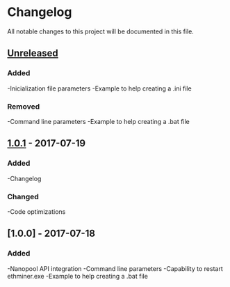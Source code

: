 # Changelog
All notable changes to this project will be documented in this file.

## [Unreleased]
### Added
-Inicialization file parameters
-Example to help creating a .ini file

### Removed
-Command line parameters
-Example to help creating a .bat file

## [1.0.1] - 2017-07-19
### Added
-Changelog

### Changed
-Code optimizations

## [1.0.0] - 2017-07-18
### Added
-Nanopool API integration
-Command line parameters
-Capability to restart ethminer.exe
-Example to help creating a .bat file

[Unreleased]: https://github.com/LsFonseca1/unstoppable-ethereum/compare/v1.0.1...master
[1.0.1]: https://github.com/LsFonseca1/unstoppable-ethereum/compare/v1.0.0...v1.0.1
